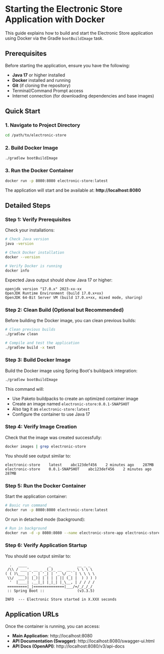# Starting the Electronic Store Application with Docker

This guide explains how to build and start the Electronic Store application using Docker via the Gradle `bootBuildImage` task.

## Prerequisites

Before starting the application, ensure you have the following:

- **Java 17** or higher installed
- **Docker** installed and running
- **Git** (if cloning the repository)
- Terminal/Command Prompt access
- Internet connection (for downloading dependencies and base images)

## Quick Start

### 1. Navigate to Project Directory

```bash
cd /path/to/electronic-store
```

### 2. Build Docker Image

```bash
./gradlew bootBuildImage
```

### 3. Run the Docker Container

```bash
docker run -p 8080:8080 electronic-store:latest
```

The application will start and be available at: **http://localhost:8080**

## Detailed Steps

### Step 1: Verify Prerequisites

Check your installations:

```bash
# Check Java version
java -version

# Check Docker installation
docker --version

# Verify Docker is running
docker info
```

Expected Java output should show Java 17 or higher:
```
openjdk version "17.0.x" 2023-xx-xx
OpenJDK Runtime Environment (build 17.0.x+xx)
OpenJDK 64-Bit Server VM (build 17.0.x+xx, mixed mode, sharing)
```

### Step 2: Clean Build (Optional but Recommended)

Before building the Docker image, you can clean previous builds:

```bash
# Clean previous builds
./gradlew clean

# Compile and test the application
./gradlew build -x test
```

### Step 3: Build Docker Image

Build the Docker image using Spring Boot's buildpack integration:

```bash
./gradlew bootBuildImage
```

This command will:
- Use Paketo buildpacks to create an optimized container image
- Create an image named `electronic-store:0.0.1-SNAPSHOT`
- Also tag it as `electronic-store:latest`
- Configure the container to use Java 17

### Step 4: Verify Image Creation

Check that the image was created successfully:

```bash
docker images | grep electronic-store
```

You should see output similar to:
```
electronic-store    latest    abc123def456    2 minutes ago    287MB
electronic-store    0.0.1-SNAPSHOT    abc123def456    2 minutes ago    287MB
```

### Step 5: Run the Docker Container

Start the application container:

```bash
# Basic run command
docker run -p 8080:8080 electronic-store:latest
```

Or run in detached mode (background):

```bash
# Run in background
docker run -d -p 8080:8080 --name electronic-store-app electronic-store:latest
```

### Step 6: Verify Application Startup

You should see output similar to:

```
  .   ____          _            __ _ _
 /\\ / ___'_ __ _ _(_)_ __  __ _ \ \ \ \
( ( )\___ | '_ | '_| | '_ \/ _` | \ \ \ \
 \\/  ___)| |_)| | | | | || (_| |  ) ) ) )
  '  |____| .__|_| |_|_| |_\__, | / / / /
 =========|_|==============|___/=/_/_/_/
 :: Spring Boot ::               (v3.3.5)

INFO  --- Electronic Store started in X.XXX seconds
```

## Application URLs

Once the container is running, you can access:

- **Main Application**: http://localhost:8080
- **API Documentation (Swagger)**: http://localhost:8080/swagger-ui.html
- **API Docs (OpenAPI)**: http://localhost:8080/v3/api-docs

